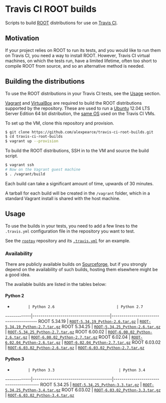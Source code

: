 # Travis CI ROOT builds

Scripts to build [ROOT](http://root.cern.ch/) distributions for use on
[Travis CI](https://travis-ci.org/).

## Motivation

If your project relies on ROOT to run its tests, and you would like to run them
on Travis CI, you need a way to install ROOT. However, Travis CI virtual
machines, on which the tests run, have a limited lifetime, often too short to
compile ROOT from source, and so an alternative method is needed.

## Building the distributions

To use the ROOT distributions in your Travis CI tests, see the [Usage](#usage)
section.

[Vagrant](http://www.vagrantup.com/) and
[VirtualBox](https://www.virtualbox.org/) are required to build the ROOT
distributions supported by the repository. These are used to run a
[Ubuntu](http://www.ubuntu.com/) 12.04 LTS Server Edition 64 bit distribution,
the [same OS](http://docs.travis-ci.com/user/ci-environment/#CI-environment-OS)
used on the Travis CI VMs.

To set up the VM, clone this repository and provision.

```bash
$ git clone https://github.com/alexpearce/travis-ci-root-builds.git
$ cd travis-ci-root-builds
$ vagrant up --provision
```

To build the ROOT distributions, SSH in to the VM and source the build script.

```bash
$ vagrant ssh
# Now on the Vagrant guest machine
$ . /vagrant/build
```

Each build can take a significant amount of time, upwards of 30 minutes.

A tarball for each build will be created in the `/vagrant` folder, which in a
standard Vagrant install is shared with the host machine.

## Usage

To use the builds in your tests, you need to add a few lines to the
`.travis.yml` configuration file in the repository you want to test.

See the
[`rootpy`](https://github.com/rootpy/rootpy)
repository and its
[`.travis.yml`](https://github.com/rootpy/rootpy/blob/master/.travis.yml)
for an example.

### Availability

There are publicly available builds on
[Sourceforge](https://sourceforge.net/projects/travis-ci-root-builds/files/),
but if you strongly depend on the availability of such builds, hosting them
elsewhere might be a good idea.

The available builds are listed in the tables below:

#### Python 2

-            | Python 2.6                            | Python 2.7
-------------|---------------------------------------|----------------------------------------
ROOT 5.34.19 | [`ROOT-5.34.19_Python-2.6.tar.gz`][1] | [`ROOT-5.34.19_Python-2.7.tar.gz`][2]
ROOT 5.34.25 | [`ROOT-5.34.25_Python-2.6.tar.gz`][5] | [`ROOT-5.34.25_Python-2.7.tar.gz`][6]
ROOT 6.00.02 | [`ROOT-6.00.02_Python-2.6.tar.gz`][3] | [`ROOT-6.00.02_Python-2.7.tar.gz`][4]
ROOT 6.02.04 | [`ROOT-6.02.04_Python-2.6.tar.gz`][7] | [`ROOT-6.02.04_Python-2.7.tar.gz`][8]
ROOT 6.03.02 | [`ROOT-6.03.02_Python-2.6.tar.gz`][9] | [`ROOT-6.03.02_Python-2.7.tar.gz`][10]

[1]: http://downloads.sourceforge.net/project/travis-ci-root-builds/ROOT-5.34.19_Python-2.6.tar.gz
[2]: http://downloads.sourceforge.net/project/travis-ci-root-builds/ROOT-5.34.19_Python-2.7.tar.gz
[3]: http://downloads.sourceforge.net/project/travis-ci-root-builds/ROOT-6.00.02_Python-2.6.tar.gz
[4]: http://downloads.sourceforge.net/project/travis-ci-root-builds/ROOT-6.00.02_Python-2.7.tar.gz
[5]: http://downloads.sourceforge.net/project/travis-ci-root-builds/ROOT-5.34.25_Python-2.6.tar.gz
[6]: http://downloads.sourceforge.net/project/travis-ci-root-builds/ROOT-5.34.25_Python-2.7.tar.gz
[7]: http://downloads.sourceforge.net/project/travis-ci-root-builds/ROOT-6.02.04_Python-2.6.tar.gz
[8]: http://downloads.sourceforge.net/project/travis-ci-root-builds/ROOT-6.02.04_Python-2.7.tar.gz
[9]: http://downloads.sourceforge.net/project/travis-ci-root-builds/ROOT-6.03.02_Python-2.6.tar.gz
[10]: http://downloads.sourceforge.net/project/travis-ci-root-builds/ROOT-6.03.02_Python-2.7.tar.gz

#### Python 3

-            | Python 3.3                             | Python 3.4
-------------|----------------------------------------|----------------------------------------
ROOT 5.34.25 | [`ROOT-5.34.25_Python-3.3.tar.gz`][11] | [`ROOT-5.34.25_Python-3.4.tar.gz`][12]
ROOT 6.03.02 | [`ROOT-6.03.02_Python-3.3.tar.gz`][13] | [`ROOT-6.03.02_Python-3.4.tar.gz`][14]

[11]: http://downloads.sourceforge.net/project/travis-ci-root-builds/ROOT-5.34.25_Python-3.3.tar.gz
[12]: http://downloads.sourceforge.net/project/travis-ci-root-builds/ROOT-5.34.25_Python-3.4.tar.gz
[13]: http://downloads.sourceforge.net/project/travis-ci-root-builds/ROOT-6.03.02_Python-3.3.tar.gz
[14]: http://downloads.sourceforge.net/project/travis-ci-root-builds/ROOT-6.03.02_Python-3.4.tar.gz
